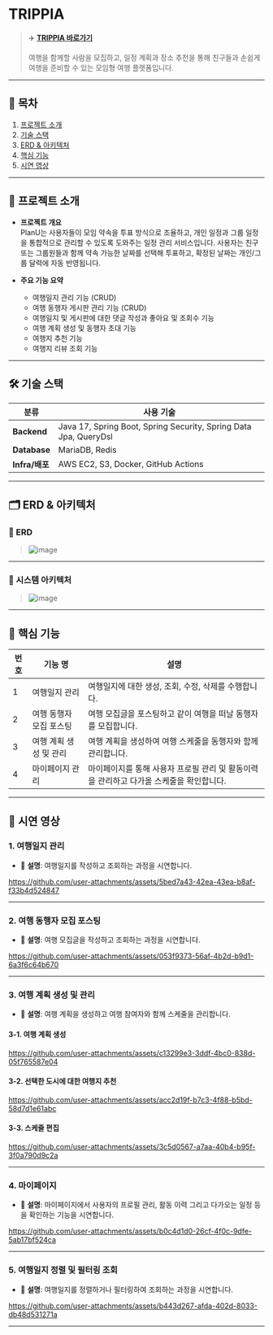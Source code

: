 # TRIPPIA

> ✈️ **[TRIPPIA 바로가기](https://trippia.site)**
> 
> 여행을 함께할 사람을 모집하고, 일정 계획과 장소 추천을 통해 친구들과 손쉽게 여행을 준비할 수 있는 모임형 여행 플랫폼입니다.
> 
---

## 🧩 목차

1. [프로젝트 소개](#-프로젝트-소개)
2. [기술 스택](#-기술-스택)
3. [ERD & 아키텍처](#-erd--아키텍처)
4. [핵심 기능](#-핵심-기능)
5. [시연 영상](#-시연-영상)

---

## 📌 프로젝트 소개

- **프로젝트 개요**  
  PlanU는 사용자들이 모임 약속을 투표 방식으로 조율하고, 개인 일정과 그룹 일정을 통합적으로 관리할 수 있도록 도와주는 일정 관리 서비스입니다. 사용자는 친구 또는 그룹원들과 함께 약속 가능한 날짜를 선택해 투표하고, 확정된 날짜는 개인/그룹 달력에 자동 반영됩니다.

- **주요 기능 요약**
  - 여행일지 관리 기능 (CRUD)
  - 여행 동행자 게시판 관리 기능 (CRUD)
  - 여행일지 및 게시판에 대한 댓글 작성과 좋아요 및 조회수 기능
  - 여행 계획 생성 및 동행자 초대 기능
  - 여행지 추천 기능
  - 여행지 리뷰 조회 기능

---

## 🛠 기술 스택

| 분류            | 사용 기술                                      |
|-----------------|------------------------------------------------|
| **Backend**     | Java 17, Spring Boot, Spring Security, Spring Data Jpa, QueryDsl |
| **Database**    | MariaDB, Redis                                 |
| **Infra/배포**  | AWS EC2, S3, Docker, GitHub Actions             |

---

## 🗂 ERD & 아키텍처

### 🔹 ERD

> ![image](https://github.com/user-attachments/assets/70df8f47-6bca-4d8c-8df0-8776c365ad1c)


---

### 🔹 시스템 아키텍처

> ![image](https://github.com/user-attachments/assets/14e5f0c3-5bab-4568-b031-da0d309b96f0)


---

## 🚀 핵심 기능

| 번호 | 기능 명                     | 설명 |
|------|-----------------------------|------|
| 1    | 여행일지 관리          | 여행일지에 대한 생성, 조회, 수정, 삭제를 수행합니다.
| 2    | 여행 동행자 모집 포스팅    | 여행 모집글을 포스팅하고 같이 여행을 떠날 동행자를 모집합니다. |
| 3    | 여행 계획 생성 및 관리   | 여행 계획을 생성하여 여행 스케줄을 동행자와 함께 관리합니다.
| 4    | 마이페이지 관리            | 마이페이지를 통해 사용자 프로필 관리 및 활동이력을 관리하고 다가올 스케줄을 확인합니다. |
---

## 🎥 시연 영상

### 1. 여행일지 관리

- 📝 **설명**: 여행일지를 작성하고 조회하는 과정을 시연합니다.

https://github.com/user-attachments/assets/5bed7a43-42ea-43ea-b8af-f33b4d524847



---

### 2. 여행 동행자 모집 포스팅

- 📝 **설명**: 여행 모집글을 작성하고 조회하는 과정을 시연합니다.



https://github.com/user-attachments/assets/053f9373-56af-4b2d-b9d1-6a3f6c64b670




---

### 3. 여행 계획 생성 및 관리

- 📝 **설명**: 여행 계획을 생성하고 여행 참여자와 함께 스케줄을 관리합니다.

#### 3-1. 여행 계획 생성

https://github.com/user-attachments/assets/c13299e3-3ddf-4bc0-838d-05f765587e04

#### 3-2. 선택한 도시에 대한 여행지 추천

https://github.com/user-attachments/assets/acc2d19f-b7c3-4f88-b5bd-58d7d1e61abc

#### 3-3. 스케줄 편집

https://github.com/user-attachments/assets/3c5d0567-a7aa-40b4-b95f-3f0a790d9c2a

---

### 4. 마이페이지

- 📝 **설명**: 마이페이지에서 사용자의 프로필 관리, 활동 이력 그리고 다가오는 일정 등을 확인하는 기능을 시연합니다.

https://github.com/user-attachments/assets/b0c4d1d0-26cf-4f0c-9dfe-5ab17bf524ca

---

### 5. 여행일지 정렬 및 필터링 조회

- 📝 **설명**: 여행일지를 정렬하거나 필터링하여 조회하는 과정을 시연합니다.

https://github.com/user-attachments/assets/b443d267-afda-402d-8033-db48d531271a

---
